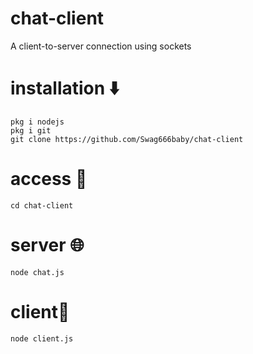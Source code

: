 # chat-client
A client-to-server connection using sockets 

# installation  ⬇️
```
pkg i nodejs
pkg i git
git clone https://github.com/Swag666baby/chat-client
```

# access  🔌
```
cd chat-client
```

# server 🌐
```
node chat.js
```

# client👤
```
node client.js
```
